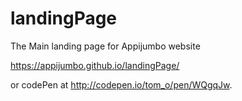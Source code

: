 # landingPage

The Main landing page for Appijumbo website

https://appijumbo.github.io/landingPage/

or codePen at http://codepen.io/tom_o/pen/WQgqJw.
